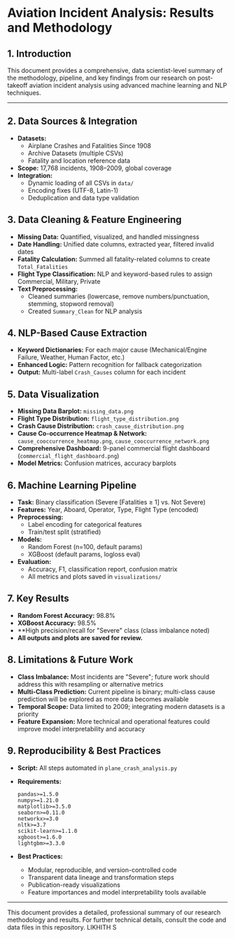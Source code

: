 # Aviation Incident Analysis: Results and Methodology

## 1. Introduction
This document provides a comprehensive, data scientist-level summary of the methodology, pipeline, and key findings from our research on post-takeoff aviation incident analysis using advanced machine learning and NLP techniques.

---

## 2. Data Sources & Integration
- **Datasets:**
  - Airplane Crashes and Fatalities Since 1908
  - Archive Datasets (multiple CSVs)
  - Fatality and location reference data
- **Scope:** 17,768 incidents, 1908–2009, global coverage
- **Integration:**
  - Dynamic loading of all CSVs in `data/`
  - Encoding fixes (UTF-8, Latin-1)
  - Deduplication and data type validation

## 3. Data Cleaning & Feature Engineering
- **Missing Data:** Quantified, visualized, and handled missingness
- **Date Handling:** Unified date columns, extracted year, filtered invalid dates
- **Fatality Calculation:** Summed all fatality-related columns to create `Total_Fatalities`
- **Flight Type Classification:** NLP and keyword-based rules to assign Commercial, Military, Private
- **Text Preprocessing:**
  - Cleaned summaries (lowercase, remove numbers/punctuation, stemming, stopword removal)
  - Created `Summary_Clean` for NLP analysis

## 4. NLP-Based Cause Extraction
- **Keyword Dictionaries:** For each major cause (Mechanical/Engine Failure, Weather, Human Factor, etc.)
- **Enhanced Logic:** Pattern recognition for fallback categorization
- **Output:** Multi-label `Crash_Causes` column for each incident

## 5. Data Visualization
- **Missing Data Barplot:** `missing_data.png`
- **Flight Type Distribution:** `flight_type_distribution.png`
- **Crash Cause Distribution:** `crash_cause_distribution.png`
- **Cause Co-occurrence Heatmap & Network:** `cause_cooccurrence_heatmap.png`, `cause_cooccurrence_network.png`
- **Comprehensive Dashboard:** 9-panel commercial flight dashboard (`commercial_flight_dashboard.png`)
- **Model Metrics:** Confusion matrices, accuracy barplots

## 6. Machine Learning Pipeline
- **Task:** Binary classification (Severe [Fatalities ≥ 1] vs. Not Severe)
- **Features:** Year, Aboard, Operator, Type, Flight Type (encoded)
- **Preprocessing:**
  - Label encoding for categorical features
  - Train/test split (stratified)
- **Models:**
  - Random Forest (n=100, default params)
  - XGBoost (default params, logloss eval)
- **Evaluation:**
  - Accuracy, F1, classification report, confusion matrix
  - All metrics and plots saved in `visualizations/`

## 7. Key Results
- **Random Forest Accuracy:** 98.8%
- **XGBoost Accuracy:** 98.5%
- **High precision/recall for "Severe" class (class imbalance noted)
- **All outputs and plots are saved for review.**

## 8. Limitations & Future Work
- **Class Imbalance:** Most incidents are "Severe"; future work should address this with resampling or alternative metrics
- **Multi-Class Prediction:** Current pipeline is binary; multi-class cause prediction will be explored as more data becomes available
- **Temporal Scope:** Data limited to 2009; integrating modern datasets is a priority
- **Feature Expansion:** More technical and operational features could improve model interpretability and accuracy

## 9. Reproducibility & Best Practices
- **Script:** All steps automated in `plane_crash_analysis.py`

- **Requirements:**
  ```
  pandas>=1.5.0
  numpy>=1.21.0
  matplotlib>=3.5.0
  seaborn>=0.11.0
  networkx>=3.0
  nltk>=3.7
  scikit-learn>=1.1.0
  xgboost>=1.6.0
  lightgbm>=3.3.0
  ```
- **Best Practices:**
  - Modular, reproducible, and version-controlled code
  - Transparent data lineage and transformation steps
  - Publication-ready visualizations
  - Feature importances and model interpretability tools available

---

This document provides a detailed, professional summary of our research methodology and results. For further technical details, consult the code and data files in this repository.
LIKHITH S
